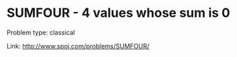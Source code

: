 # SUMFOUR - 4 values whose sum is 0

Problem type: classical

Link: http://www.spoj.com/problems/SUMFOUR/
